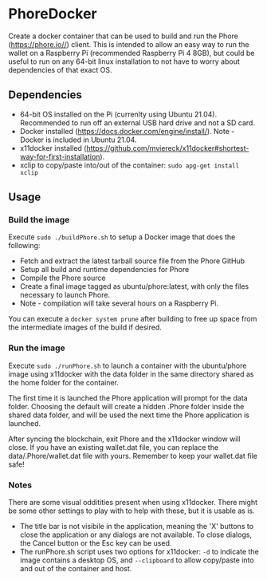 # PhoreDocker
Create a docker container that can be used to build and run the Phore (https://phore.io//) client.  This is intended to allow an easy way to run the wallet on a Raspberry Pi (recommended Raspberry Pi 4 8GB), but could be useful to run on any 64-bit linux installation to not have to worry about dependencies of that exact OS.


## Dependencies
* 64-bit OS installed on the Pi (currenlty using Ubuntu 21.04).  Recommended to run off an external USB hard drive and not a SD card.
* Docker installed (https://docs.docker.com/engine/install/).  Note - Docker is included in Ubuntu 21.04.
* x11docker installed (https://github.com/mviereck/x11docker#shortest-way-for-first-installation).
* xclip to copy/paste into/out of the container: `sudo apg-get install xclip`

## Usage

### Build the image

Execute `sudo ./buildPhore.sh` to setup a Docker image that does the following:
* Fetch and extract the latest tarball source file from the Phore GitHub
* Setup all build and runtime dependencies for Phore
* Compile the Phore source
* Create a final image tagged as ubuntu/phore:latest, with only the files necessary to launch Phore.
* Note - compilation will take several hours on a Raspberry Pi.

You can execute a `docker system prune` after building to free up space from the intermediate images of the build if desired.

### Run the image

Execute `sudo ./runPhore.sh` to launch a container with the ubuntu/phore image using x11docker with the data folder in the same directory shared as the home folder for the container.  

The first time it is launched the Phore application will prompt for the data folder.  Choosing the default will create a hidden .Phore folder inside the shared data folder, and will be used the next time the Phore application is launched.  

After syncing the blockchain, exit Phore and the x11docker window will close.  If you have an existing wallet.dat file, you can replace the data/.Phore/wallet.dat file with yours.  Remember to keep your wallet.dat file safe!

### Notes

There are some visual odditities present when using x11docker.  There might be some other settings to play with to help with these, but it is usable as is.

* The title bar is not visibile in the application, meaning the 'X' buttons to close the application or any dialogs are not available.  To close dialogs, the Cancel button or the Esc key can be used.
* The runPhore.sh script uses two options for x11docker: `-d` to indicate the image contains a desktop OS, and `--clipboard` to allow copy/paste into and out of the container and host.
